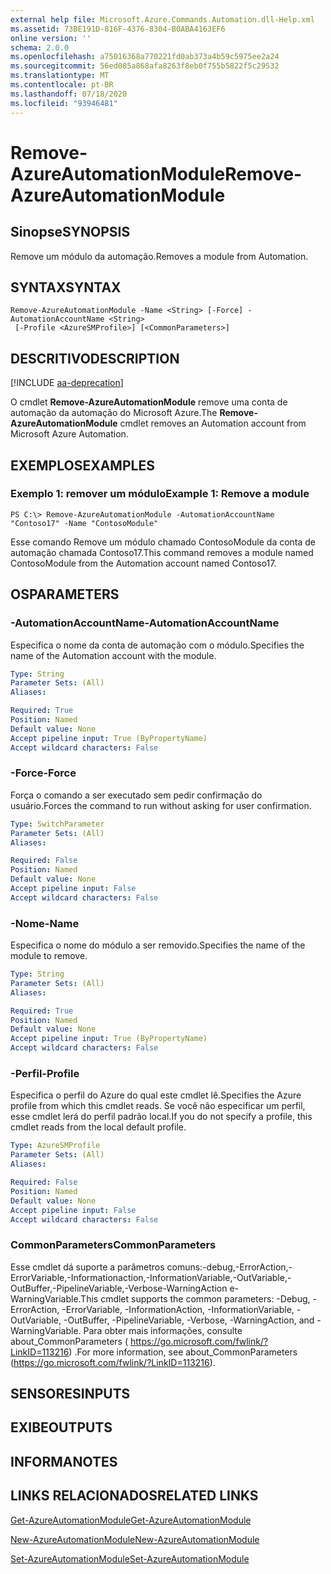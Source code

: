 ```yaml
---
external help file: Microsoft.Azure.Commands.Automation.dll-Help.xml
ms.assetid: 73BE191D-816F-4376-8304-B0ABA4163EF6
online version: ''
schema: 2.0.0
ms.openlocfilehash: a75016368a770221fd0ab373a4b59c5975ee2a24
ms.sourcegitcommit: 56ed085a868afa8263f8eb0f755b5822f5c29532
ms.translationtype: MT
ms.contentlocale: pt-BR
ms.lasthandoff: 07/18/2020
ms.locfileid: "93946481"
---
```

# <span data-ttu-id="cad6f-101">Remove-AzureAutomationModule</span><span class="sxs-lookup"><span data-stu-id="cad6f-101">Remove-AzureAutomationModule</span></span>

## <span data-ttu-id="cad6f-102">Sinopse</span><span class="sxs-lookup"><span data-stu-id="cad6f-102">SYNOPSIS</span></span>

<span data-ttu-id="cad6f-103">Remove um módulo da automação.</span><span class="sxs-lookup"><span data-stu-id="cad6f-103">Removes a module from Automation.</span></span>

## <span data-ttu-id="cad6f-104">SYNTAX</span><span class="sxs-lookup"><span data-stu-id="cad6f-104">SYNTAX</span></span>

```
Remove-AzureAutomationModule -Name <String> [-Force] -AutomationAccountName <String>
 [-Profile <AzureSMProfile>] [<CommonParameters>]
```

## <span data-ttu-id="cad6f-105">DESCRITIVO</span><span class="sxs-lookup"><span data-stu-id="cad6f-105">DESCRIPTION</span></span>

[!INCLUDE [aa-deprecation](../include/aa-deprecation.md)]

<span data-ttu-id="cad6f-106">O cmdlet **Remove-AzureAutomationModule** remove uma conta de automação da automação do Microsoft Azure.</span><span class="sxs-lookup"><span data-stu-id="cad6f-106">The **Remove-AzureAutomationModule** cmdlet removes an Automation account from Microsoft Azure Automation.</span></span>

## <span data-ttu-id="cad6f-107">EXEMPLOS</span><span class="sxs-lookup"><span data-stu-id="cad6f-107">EXAMPLES</span></span>

### <span data-ttu-id="cad6f-108">Exemplo 1: remover um módulo</span><span class="sxs-lookup"><span data-stu-id="cad6f-108">Example 1: Remove a module</span></span>
```
PS C:\> Remove-AzureAutomationModule -AutomationAccountName "Contoso17" -Name "ContosoModule"
```

<span data-ttu-id="cad6f-109">Esse comando Remove um módulo chamado ContosoModule da conta de automação chamada Contoso17.</span><span class="sxs-lookup"><span data-stu-id="cad6f-109">This command removes a module named ContosoModule from the Automation account named Contoso17.</span></span>

## <span data-ttu-id="cad6f-110">OS</span><span class="sxs-lookup"><span data-stu-id="cad6f-110">PARAMETERS</span></span>

### <span data-ttu-id="cad6f-111">-AutomationAccountName</span><span class="sxs-lookup"><span data-stu-id="cad6f-111">-AutomationAccountName</span></span>
<span data-ttu-id="cad6f-112">Especifica o nome da conta de automação com o módulo.</span><span class="sxs-lookup"><span data-stu-id="cad6f-112">Specifies the name of the Automation account with the module.</span></span>

```yaml
Type: String
Parameter Sets: (All)
Aliases: 

Required: True
Position: Named
Default value: None
Accept pipeline input: True (ByPropertyName)
Accept wildcard characters: False
```

### <span data-ttu-id="cad6f-113">-Force</span><span class="sxs-lookup"><span data-stu-id="cad6f-113">-Force</span></span>
<span data-ttu-id="cad6f-114">Força o comando a ser executado sem pedir confirmação do usuário.</span><span class="sxs-lookup"><span data-stu-id="cad6f-114">Forces the command to run without asking for user confirmation.</span></span>

```yaml
Type: SwitchParameter
Parameter Sets: (All)
Aliases: 

Required: False
Position: Named
Default value: None
Accept pipeline input: False
Accept wildcard characters: False
```

### <span data-ttu-id="cad6f-115">-Nome</span><span class="sxs-lookup"><span data-stu-id="cad6f-115">-Name</span></span>
<span data-ttu-id="cad6f-116">Especifica o nome do módulo a ser removido.</span><span class="sxs-lookup"><span data-stu-id="cad6f-116">Specifies the name of the module to remove.</span></span>

```yaml
Type: String
Parameter Sets: (All)
Aliases: 

Required: True
Position: Named
Default value: None
Accept pipeline input: True (ByPropertyName)
Accept wildcard characters: False
```

### <span data-ttu-id="cad6f-117">-Perfil</span><span class="sxs-lookup"><span data-stu-id="cad6f-117">-Profile</span></span>
<span data-ttu-id="cad6f-118">Especifica o perfil do Azure do qual este cmdlet lê.</span><span class="sxs-lookup"><span data-stu-id="cad6f-118">Specifies the Azure profile from which this cmdlet reads.</span></span>
<span data-ttu-id="cad6f-119">Se você não especificar um perfil, esse cmdlet lerá do perfil padrão local.</span><span class="sxs-lookup"><span data-stu-id="cad6f-119">If you do not specify a profile, this cmdlet reads from the local default profile.</span></span>

```yaml
Type: AzureSMProfile
Parameter Sets: (All)
Aliases: 

Required: False
Position: Named
Default value: None
Accept pipeline input: False
Accept wildcard characters: False
```

### <span data-ttu-id="cad6f-120">CommonParameters</span><span class="sxs-lookup"><span data-stu-id="cad6f-120">CommonParameters</span></span>
<span data-ttu-id="cad6f-121">Esse cmdlet dá suporte a parâmetros comuns:-debug,-ErrorAction,-ErrorVariable,-Informationaction,-InformationVariable,-OutVariable,-OutBuffer,-PipelineVariable,-Verbose-WarningAction e-WarningVariable.</span><span class="sxs-lookup"><span data-stu-id="cad6f-121">This cmdlet supports the common parameters: -Debug, -ErrorAction, -ErrorVariable, -InformationAction, -InformationVariable, -OutVariable, -OutBuffer, -PipelineVariable, -Verbose, -WarningAction, and -WarningVariable.</span></span> <span data-ttu-id="cad6f-122">Para obter mais informações, consulte about_CommonParameters ( https://go.microsoft.com/fwlink/?LinkID=113216) .</span><span class="sxs-lookup"><span data-stu-id="cad6f-122">For more information, see about_CommonParameters (https://go.microsoft.com/fwlink/?LinkID=113216).</span></span>

## <span data-ttu-id="cad6f-123">SENSORES</span><span class="sxs-lookup"><span data-stu-id="cad6f-123">INPUTS</span></span>

## <span data-ttu-id="cad6f-124">EXIBE</span><span class="sxs-lookup"><span data-stu-id="cad6f-124">OUTPUTS</span></span>

## <span data-ttu-id="cad6f-125">INFORMA</span><span class="sxs-lookup"><span data-stu-id="cad6f-125">NOTES</span></span>

## <span data-ttu-id="cad6f-126">LINKS RELACIONADOS</span><span class="sxs-lookup"><span data-stu-id="cad6f-126">RELATED LINKS</span></span>

[<span data-ttu-id="cad6f-127">Get-AzureAutomationModule</span><span class="sxs-lookup"><span data-stu-id="cad6f-127">Get-AzureAutomationModule</span></span>](./Get-AzureAutomationModule.md)

[<span data-ttu-id="cad6f-128">New-AzureAutomationModule</span><span class="sxs-lookup"><span data-stu-id="cad6f-128">New-AzureAutomationModule</span></span>](./New-AzureAutomationModule.md)

[<span data-ttu-id="cad6f-129">Set-AzureAutomationModule</span><span class="sxs-lookup"><span data-stu-id="cad6f-129">Set-AzureAutomationModule</span></span>](./Set-AzureAutomationModule.md)


